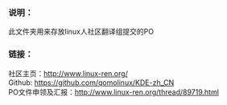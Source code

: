 ### 说明：
此文件夹用来存放linux人社区翻译组提交的PO

### 链接：
社区主页：<http://www.linux-ren.org/><br>
Github: <https://github.com/qomolinux/KDE-zh_CN><br>
PO文件申领及汇报：<http://www.linux-ren.org/thread/89719.html><br>

